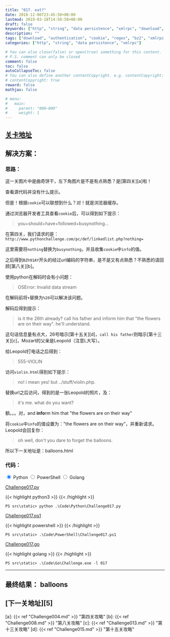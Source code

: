 ```yaml
---
title: "017. eat?"
date: 2018-12-06T23:45:58+08:00
lastmod: 2019-03-18T14:58:58+08:00
draft: false
keywords: ["http", "string", "data persistence", "xmlrpc", "download", "authentication", "cookie", "regex", "bz2", "xmlrpc client"]
description: ""
tags: ["download", "authentication", "cookie", "regex", "bz2", "xmlrpc client"]
categories: ["http", "string", "data persistence", "xmlrpc"]

# You can also close(false) or open(true) something for this content.
# P.S. comment can only be closed
comment: false
toc: false
autoCollapseToc: false
# You can also define another contentCopyright. e.g. contentCopyright: "This is another copyright."
# contentCopyright: true
reward: false
mathjax: false

# menu:
#   main:
#     parent: "000~009"
#     weight: 1
---
```


## [关卡地址][1]

## 解决方案：

### 思路：

这一关图片中是曲奇饼干，左下角图片是不是有点熟悉？是[第四关][a]啦！

查看源代码并没有什么提示。

但是！根据`cookie`可以联想到什么？对！就是浏览器缓存。

通过浏览器开发者工具查看`cookie`后，可以得到如下提示：

>you+should+have+followed+busynothing...

在第四关，我们请求的是：`http://www.pythonchallenge.com/pc/def/linkedlist.php?nothing=`

这里需要将`nothing`替换为`busynothing`，并且收集`cookie`中`info`的值。

之后得到`BZh91AY`开头的经过url编码的字符串，是不是又有点熟悉？不熟悉的请回顾[第八关][b]。

使用python在解码时会有小问题：

>OSError: Invalid data stream

在解码前将`+`替换为`%20`可以解决该问题。

解码后得到提示：

>is it the 26th already? call his father and inform him that "the flowers are on their way". he'll understand.

这句话信息量有点大，26号暗示[第十五关][d]，`call his father`则暗示[第十三关][c]，Mozart的父亲是Leopold（注意L大写）。

给Leopold打电话之后得到：

>555-VIOLIN

访问`violin.html`得到如下提示：

>no! i mean yes! but ../stuff/violin.php. 

替换url之后访问，得到的是一张Leopold的照片，及：

>it's me. what do you want?

额。。。对，and **info**rm him that "the flowers are on their way"

将`cookie`中`info`的值设置为："the flowers are on their way"，并重新请求。Leopold会回复你：

>oh well, don't you dare to forget the balloons.

所以下一关地址是：balloons.html

### 代码：

<div>
    <input id="tab-python" type="radio" name="code-tabs" class="code-tabs" checked>
    <label class="language-label" for="tab-python">Python</label>
    <input id="tab-powershell" type="radio" name="code-tabs" class="code-tabs">
    <label class="language-label" for="tab-powershell">PowerShell</label>
    <input id="tab-golang" type="radio" name="code-tabs" class="code-tabs">
    <label class="language-label" for="tab-golang">Golang</label>
    <section id="content-python" class="content-section">
        <p><a href="../../Code/Python/Challenge017.py" title="点我下载源码">Challenge017.py</a></p>
{{< highlight python3 >}}
{{< /highlight >}}
        <pre><code>PS src\static> python .\Code\Python\Challenge017.py</code></pre>
    </section>
    <section id="content-powershell" class="content-section">
        <p><a href="../../Code/PowerShell/Challenge017.ps1" title="点我下载源码">Challenge017.ps1</a></p>
{{< highlight powershell >}}
{{< /highlight >}}
        <pre><code>PS src\static> .\Code\PowerShell\Challenge017.ps1</code></pre>
    </section>
    <section id="content-golang" class="content-section">
        <p><a href="../../Code/Go/Challenge017.go" title="点我下载源码">Challenge017.go</a></p>
{{< highlight golang >}}
{{< /highlight >}}
        <pre><code>PS src\static> .\Code\Go\Challenge.exe -l 017</code></pre>
    </section>
</div>

---
## 最终结果： balloons

## [下一关地址][5]

[1]: http://www.pythonchallenge.com/pc/return/romance.html
[2]: http://www.pythonchallenge.com/pc/return/balloons.html

[a]: {{< ref "Challenge004.md" >}} "第四关攻略"
[b]: {{< ref "Challenge008.md" >}} "第八关攻略"
[c]: {{< ref "Challenge013.md" >}} "第十三关攻略"
[d]: {{< ref "Challenge015.md" >}} "第十五关攻略"
